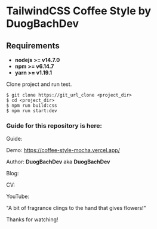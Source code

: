 # TailwindCSS Coffee Style by DuogBachDev

## Requirements

* **nodejs >= v14.7.0**
* **npm >= v6.14.7**
* **yarn >= v1.19.1**

Clone project and run test.

```
$ git clone https://git_url_clone <project_dir>
$ cd <project_dir>
$ npm run build:css
$ npm run start:dev
```

### Guide for this repository is here:

Guide: 

Demo: https://coffee-style-mocha.vercel.app/

Author: **DuogBachDev** aka **DuogBachDev**

Blog: 

CV: 

YouTube: 

"A bit of fragrance clings to the hand that gives flowers!"

Thanks for watching!
